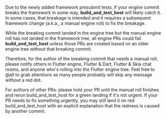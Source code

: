 Due to the newly added framework presubmit tests, if your engine commit breaks the framework in some way, **build_and_test_host** will likely catch it. In some cases, that breakage is intended and it requires a subsequent framework change (a.k.a., a manual engine roll) to fix the breakage.

While the breaking commit landed in the engine tree but the manual engine roll has not landed in the framework tree, all engine PRs could fail **build_and_test_host** unless those PRs are created based on an older engine tree without that breaking commit.

Therefore, for the author of the breaking commit that needs a manual roll, please notify others in Flutter engine, Flutter & Dart, Flutter & Skia chat rooms, and anyone who's rolling into the Flutter engine tree. Feel free to @all to grab attentions as many people probably will skip any message without a red dot.

For authors of other PRs: please hold your PR until the manual roll finishes and rerun build_and_test_host for a green landing if it's not urgent. If your PR needs to fix something urgently, you may still land it on red build_and_test_host with an explicit explanation that the redness is caused by another commit.
